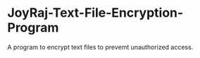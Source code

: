# JoyRaj-Text-File-Encryption-Program
A program to encrypt text files to prevemt unauthorized access.
